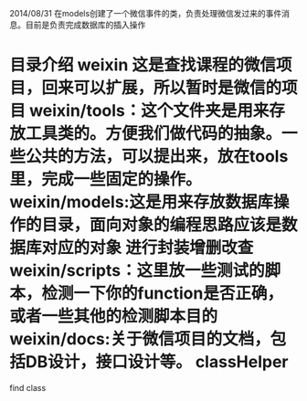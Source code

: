 2014/08/31
在models创建了一个微信事件的类，负责处理微信发过来的事件消息。目前是负责完成数据库的插入操作



目录介绍
weixin 这是查找课程的微信项目，回来可以扩展，所以暂时是微信的项目
weixin/tools：这个文件夹是用来存放工具类的。方便我们做代码的抽象。一些公共的方法，可以提出来，放在tools里，完成一些固定的操作。
weixin/models:这是用来存放数据库操作的目录，面向对象的编程思路应该是数据库对应的对象 进行封装增删改查
weixin/scripts：这里放一些测试的脚本，检测一下你的function是否正确，或者一些其他的检测脚本目的
weixin/docs:关于微信项目的文档，包括DB设计，接口设计等。
classHelper
===========

find class 
